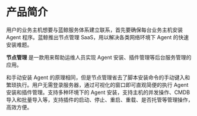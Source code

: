# 产品简介

用户的业务主机想要与蓝鲸服务体系建立联系，首先要确保每台业务主机安装 Agent 程序。蓝鲸推出节点管理 SaaS，用以解决各类网络环境下 Agent 的快速安装难题。

 **节点管理** 是一款用来帮助运维人员实现 Agent 安装、插件管理等后台服务管理的应用。

和手动安装 Agent 的原理相同，但是节点管理省去了脚本安装命令的手动键入和繁琐执行。用户无需登录服务器，通过可视化的窗口即可直观简便的执行 Agent 安装和插件管理。支持多种环境下的 Agent 安装，支持主机的并发操作、CMDB 导入和批量导入等，支持插件的启动、停止、重启、重载、是否托管等管理操作，高效方便。
